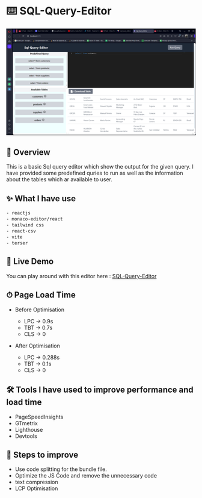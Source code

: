 # ⌨️ SQL-Query-Editor
![Query-Result](./src/assets/Screenshot%20(124).png)


## 🧾 Overview

This is a basic Sql query editor which show the output for the given query. I have provided some predefined quries to run as well as the information about the tables which ar available to user.


## ✨ What I have use
    - reactjs
    - monaco-editor/react
    - tailwind css
    - react-csv
    - vite
    - terser


## 👀 Live Demo
You can play around with this editor here : [SQL-Query-Editor](https://sql-query-editor-mauve.vercel.app)


## ⏱ Page Load Time
-   Before Optimisation
    -   LPC -> 0.9s 
    -   TBT -> 0.7s 
    -   CLS -> 0  

-   After Optimisation
    -   LPC -> 0.288s 
    -   TBT -> 0.1s 
    -   CLS -> 0  

## 🛠️ Tools I have used to improve performance and load time

-   PageSpeedInsights
-   GTmetrix
-   Lighthouse
-   Devtools


## 🦿 Steps to improve   
- Use code splitting for the bundle file.
- Optimize the JS Code and remove the unnecessary code
- text compression
- LCP Optimisation
